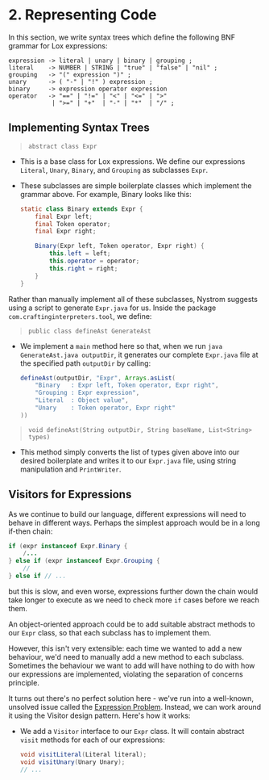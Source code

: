 # 2. Representing Code

In this section, we write syntax trees which define the following BNF grammar for Lox expressions:

```
expression -> literal | unary | binary | grouping ;
literal    -> NUMBER | STRING | "true" | "false" | "nil" ;
grouping   -> "(" expression ")" ;
unary      -> ( "-" | "!" ) expression ;
binary     -> expression operator expression
operator   -> "==" | "!=" | "<" | "<=" | ">"
            | ">=" | "+"  | "-" | "*"  | "/" ;
```

## Implementing Syntax Trees

> `abstract class Expr`

* This is a base class for Lox expressions. We define our expressions `Literal`, `Unary`, `Binary`, and `Grouping` as subclasses `Expr`.

* These subclasses are simple boilerplate classes which implement the grammar above. For example, Binary looks like this:

    ```java
    static class Binary extends Expr {
        final Expr left;
        final Token operator;
        final Expr right;

        Binary(Expr left, Token operator, Expr right) {
            this.left = left;
            this.operator = operator;
            this.right = right;
        }
    }
    ```

Rather than manually implement all of these subclasses, Nystrom suggests using a script to generate `Expr.java` for us. Inside the package `com.craftinginterpreters.tool`, we define:

> `public class defineAst GenerateAst`

* We implement a `main` method here so that, when we run `java GenerateAst.java outputDir`, it generates our complete `Expr.java` file at the specified path `outputDir` by calling:
    ```java
    defineAst(outputDir, "Expr", Arrays.asList(
        "Binary   : Expr left, Token operator, Expr right",
        "Grouping : Expr expression",
        "Literal  : Object value",
        "Unary    : Token operator, Expr right"
    ))
    ```

> `void defineAst(String outputDir, String baseName, List<String> types)`

* This method simply converts the list of types given above into our desired boilerplate and writes it to our `Expr.java` file, using string manipulation and `PrintWriter`.

## Visitors for Expressions

As we continue to build our language, different expressions will need to behave in different ways. Perhaps the simplest approach would be in a long if-then chain:

```java
if (expr instanceof Expr.Binary {
    /...
} else if (expr instanceof Expr.Grouping {
    //
} else if // ...
```

but this is slow, and even worse, expressions further down the chain would take longer to execute as we need to check more `if` cases before we reach them.

An object-oriented approach could be to add suitable abstract methods to our `Expr` class, so that each subclass has to implement them.

However, this isn't very extensible: each time we wanted to add a new behaviour, we'd need to manually add a new method to each subclass. Sometimes the behaviour we want to add will have nothing to do with how our expressions are implemented, violating the separation of concerns principle.

It turns out there's no perfect solution here - we've run into a well-known, unsolved issue called the [Expression Problem](www.wikipedia.com/wiki/Expression_problem). Instead, we can work around it using the Visitor design pattern. Here's how it works:

* We add a `Visitor` interface to our `Expr` class. It will contain abstract `visit` methods for each of our expressions:

    ```java
    void visitLiteral(Literal literal);
    void visitUnary(Unary Unary);
    // ...
    ```